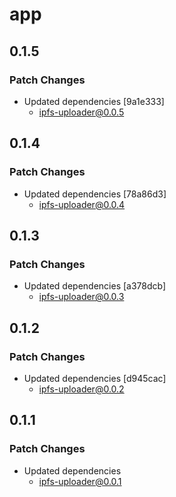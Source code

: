 # app

## 0.1.5

### Patch Changes

- Updated dependencies [9a1e333]
  - ipfs-uploader@0.0.5

## 0.1.4

### Patch Changes

- Updated dependencies [78a86d3]
  - ipfs-uploader@0.0.4

## 0.1.3

### Patch Changes

- Updated dependencies [a378dcb]
  - ipfs-uploader@0.0.3

## 0.1.2

### Patch Changes

- Updated dependencies [d945cac]
  - ipfs-uploader@0.0.2

## 0.1.1

### Patch Changes

- Updated dependencies
  - ipfs-uploader@0.0.1
